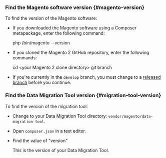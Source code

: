 <div markdown="1">

### Find the Magento software version {#magento-version}
To find the version of the Magento software:

*	If you downloaded the Magento software using a Composer metapackage, enter the following command:

	php <your Magento install dir>/bin/magento --version
*	If you cloned the Magento 2 GitHub repository, enter the following commands:

	cd <your Magento 2 clone directory>
	git branch

*   If you're currently in the `develop` branch, you must change to a <a href="{{ page.baseurl }}/install-gde/install/cli/dev_downgrade.html">released branch</a> before you continue.

### Find the Data Migration Tool version {#migration-tool-version}

To find the version of the migration tool: 

* Change to your Data Migration Tool directory: `vendor/magento/data-migration-tool`.
* Open `composer.json` in a text editor.
* Find the value of "version"

	This is the version of your Data Migration Tool.

</div>